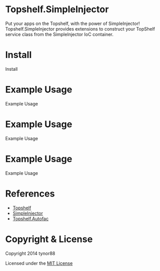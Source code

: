 Topshelf.SimpleInjector
=======================

Put your apps on the Topshelf, with the power of SimpleInjector! Topshelf.SimpleInjector provides extensions to construct your TopShelf service class from the SimpleInjector IoC container.

Install
=======================
Install

Example Usage
=======================
Example Usage

Example Usage
=======================
Example Usage

Example Usage
=======================
Example Usage

References
=======================
- [Topshelf](http://topshelf-project.com)
- [SimpleInjector](https://simpleinjector.codeplex.com)
- [Topshelf.Autofac](https://github.com/alexandrnikitin/Topshelf.Autofac)

Copyright & License
=======================
Copyright 2014 tynor88

Licensed under the [MIT License](https://github.com/tynor88/Topshelf.SimpleInjector/blob/master/LICENSE)
